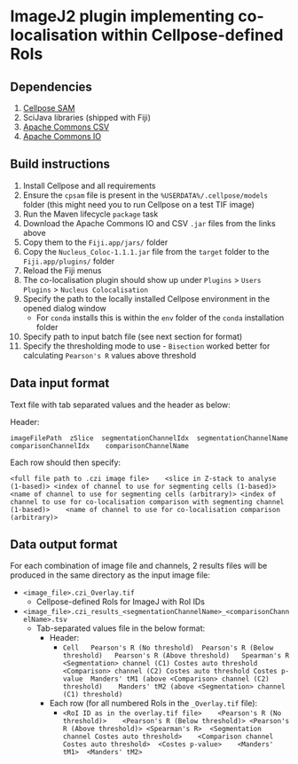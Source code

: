 # ImageJ2 plugin implementing co-localisation within Cellpose-defined RoIs

## Dependencies
1. [Cellpose SAM](https://github.com/MouseLand/cellpose) 
2. SciJava libraries (shipped with Fiji)
3. [Apache Commons CSV](https://repo1.maven.org/maven2/org/apache/commons/commons-csv/1.14.0/commons-csv-1.14.0.jar)
4. [Apache Commons IO](https://repo1.maven.org/maven2/commons-io/commons-io/2.17.0/commons-io-2.17.0.jar)

## Build instructions

1. Install Cellpose and all requirements
2. Ensure the `cpsam` file is present in the `%USERDATA%/.cellpose/models` folder (this might need you to run Cellpose on a test TIF image) 
3. Run the Maven lifecycle `package` task
4. Download the Apache Commons IO and CSV `.jar` files from the links above
5. Copy them to  the `Fiji.app/jars/` folder
6. Copy the `Nucleus_Coloc-1.1.1.jar` file from the `target` folder to the `Fiji.app/plugins/` folder
7. Reload the Fiji menus 
8. The co-localisation plugin should show up under `Plugins` > `Users Plugins` > `Nucleus Colocalisation`
9. Specify the path to the locally installed Cellpose environment in the opened dialog window
   - For `conda` installs this is within the `env` folder of the `conda` installation folder
10. Specify path to input batch file (see next section for format)
11. Specify the thresholding mode to use - `Bisection` worked better for calculating `Pearson's R` values above threshold 
## Data input format

Text file with tab separated values and the header as below:

Header:

`imageFilePath	zSlice	segmentationChannelIdx	segmentationChannelName	comparisonChannelIdx	comparisonChannelName`

Each row should then specify:

`<full file path to .czi image file>    <slice in Z-stack to analyse (1-based)> <index of channel to use for segmenting cells (1-based)>	<name of channel to use for segmenting cells (arbitrary)> <index of channel to use for co-localisation comparison with segmenting channel (1-based)>	<name of channel to use for co-localisation comparison (arbitrary)>`

## Data output format

For each combination of image file and channels, 2 results files will be produced in the same directory as the input image file:

- `<image_file>.czi_Overlay.tif`
  - Cellpose-defined RoIs for ImageJ with RoI IDs
- `<image_file>.czi_results_<segmentationChannelName>_<comparisonChannelName>.tsv`
  - Tab-separated values file in the below format:
    - Header:
      - `Cell	Pearson's R (No threshold)	Pearson's R (Below threshold)	Pearson's R (Above threshold)	Spearman's R	<Segmentation> channel (C1) Costes auto threshold	<Comparison> channel (C2) Costes auto threshold	Costes p-value	Manders' tM1 (above <Comparison> channel (C2) threshold)	Manders' tM2 (above <Segmentation> channel (C1) threshold)`
    - Each row (for all numbered RoIs in the `_Overlay.tif` file):
      - `<RoI ID as in the overlay.tif file>	<Pearson's R (No threshold)>	<Pearson's R (Below threshold)>	<Pearson's R (Above threshold)>	<Spearman's R>	<Segmentation channel Costes auto threshold>	<Comparison channel Costes auto threshold>	<Costes p-value>	<Manders' tM1>	<Manders' tM2>`
